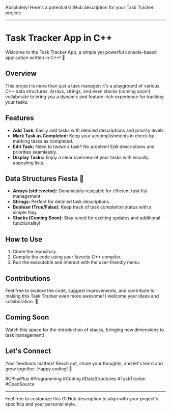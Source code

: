Absolutely! Here's a potential GitHub description for your Task Tracker project:

---

# Task Tracker App in C++

Welcome to the Task Tracker App, a simple yet powerful console-based application written in C++! 🚀

## Overview
This project is more than just a task manager; it's a playground of various C++ data structures. Arrays, strings, and even stacks (coming soon!) collaborate to bring you a dynamic and feature-rich experience for tracking your tasks.

## Features
- **Add Task:** Easily add tasks with detailed descriptions and priority levels.
- **Mark Task as Completed:** Keep your accomplishments in check by marking tasks as completed.
- **Edit Task:** Need to tweak a task? No problem! Edit descriptions and priorities seamlessly.
- **Display Tasks:** Enjoy a clear overview of your tasks with visually appealing lists.

## Data Structures Fiesta 🎉
- **Arrays (std::vector):** Dynamically resizable for efficient task list management.
- **Strings:** Perfect for detailed task descriptions.
- **Boolean (True/False):** Keep track of task completion status with a simple flag.
- **Stacks (Coming Soon):** Stay tuned for exciting updates and additional functionality!

## How to Use
1. Clone the repository.
2. Compile the code using your favorite C++ compiler.
3. Run the executable and interact with the user-friendly menu.

## Contributions
Feel free to explore the code, suggest improvements, and contribute to making this Task Tracker even more awesome! I welcome your ideas and collaboration. 🤝

## Coming Soon
Watch this space for the introduction of stacks, bringing new dimensions to task management!

## Let's Connect
Your feedback matters! Reach out, share your thoughts, and let's learn and grow together. Happy coding! 🌟

#CPlusPlus #Programming #Coding #DataStructures #TaskTracker #OpenSource

---

Feel free to customize this GitHub description to align with your project's specifics and your personal style.

